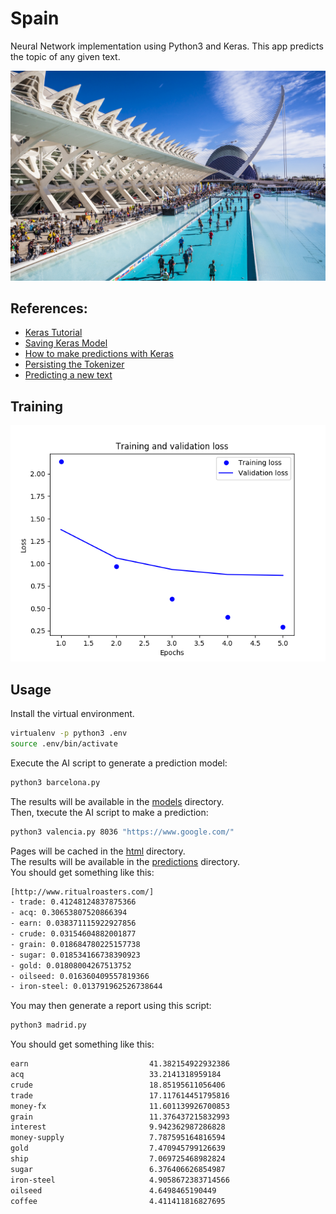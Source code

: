 # Spain
Neural Network implementation using Python3 and Keras.
This app predicts the topic of any given text.

![image-alt](./valencia.jpg)

## References:
- [Keras Tutorial](https://towardsdatascience.com/text-classification-in-keras-part-1-a-simple-reuters-news-classifier-9558d34d01d3
)
- [Saving Keras Model](https://machinelearningmastery.com/save-load-keras-deep-learning-models/)
- [How to make predictions with Keras](https://machinelearningmastery.com/how-to-make-classification-and-regression-predictions-for-deep-learning-models-in-keras/)
- [Persisting the Tokenizer](https://intellipaat.com/community/491/keras-text-preprocessing-saving-tokenizer-object-to-file-for-scoring)
- [Predicting a new text](https://github.com/fchollet/deep-learning-with-python-notebooks/blob/master/3.6-classifying-newswires.ipynb)

## Training
![epochs-alt](./models/8036_loss.png)

## Usage
Install the virtual environment.
```bash
virtualenv -p python3 .env
source .env/bin/activate
```
Execute the AI script to generate a prediction model:
```bash
python3 barcelona.py
```
The results will be available in the [models](./models) directory.  
Then, txecute the AI script to make a prediction:
```bash
python3 valencia.py 8036 "https://www.google.com/"
```
Pages will be cached in the [html](./html) directory.  
The results will be available in the [predictions](./predictions) directory.  
You should get something like this:
```bash
[http://www.ritualroasters.com/]
- trade: 0.41248124837875366
- acq: 0.30653807520866394
- earn: 0.038371115922927856
- crude: 0.03154604882001877
- grain: 0.018684780225157738
- sugar: 0.018534166738390923
- gold: 0.01808004267513752
- oilseed: 0.016360409557819366
- iron-steel: 0.013791962526738644
```
You may then generate a report using this script:
```bash
python3 madrid.py
```
You should get something like this:
```bash
earn                           41.382154922932386
acq                            33.2141318959184
crude                          18.85195611056406
trade                          17.117614451795816
money-fx                       11.601139926700853
grain                          11.376437215832993
interest                       9.942362987286828
money-supply                   7.787595164816594
gold                           7.470945799126639
ship                           7.069725468982824
sugar                          6.376406626854987
iron-steel                     4.9058672383714566
oilseed                        4.6498465190449
coffee                         4.411411816827695
```
